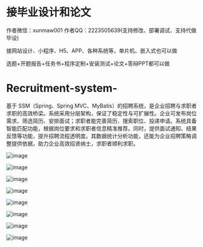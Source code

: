 # 接毕业设计和论文
作者微信：xunmaw001  作者QQ：2223505639(支持修改、部署调试、支持代做毕设)

接网站设计、小程序、H5、APP、各种系统等，单片机、嵌入式也可以做

选题+开题报告+任务书+程序定制+安装测试+论文+答辩PPT都可以做
# Recruitment-system-
基于 SSM（Spring、Spring MVC、MyBatis）的招聘系统，是企业招聘与求职者求职的高效桥梁。系统采用分层架构，保证了稳定性与可扩展性。企业可发布岗位需求、筛选简历、安排面试；求职者能完善简历、搜索职位、投递申请。系统具备智能匹配功能，根据岗位要求和求职者信息精准推荐。同时，提供面试通知、结果反馈等功能，提升招聘流程透明度。其数据统计分析功能，还能为企业招聘策略调整提供依据，助力企业高效招贤纳士，求职者顺利求职。 

![image](https://github.com/user-attachments/assets/5da2c590-da6c-4632-9c5e-4e4790d34504)

![image](https://github.com/user-attachments/assets/133a66d9-6e32-407a-b376-1e10588b5d1d)

![image](https://github.com/user-attachments/assets/b3bfdaf4-1e43-459c-94f5-3cd0aac383fb)

![image](https://github.com/user-attachments/assets/4da4b13c-d734-441f-be64-f2417982c28f)

![image](https://github.com/user-attachments/assets/cbe350bd-0977-49e0-b70f-e83834d56523)

![image](https://github.com/user-attachments/assets/d5bab53c-a4e5-488c-9596-b37db9c81d6c)

![image](https://github.com/user-attachments/assets/97659072-ff4a-4efa-983c-6e7b3da1ced9)

![image](https://github.com/user-attachments/assets/0de07d94-76e4-422c-ab47-7431dd53ad1f)
